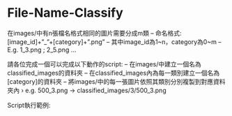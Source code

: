# File-Name-Classify
在images/中有n張檔名格式相同的圖片需要分成m類 – 命名格式:[image_id]+”_”+[category]+”.png”
– 其中image_id為1~n，category為0~m – E.g. 1_3.png ; 2_5.png ...

請各位完成一個可以完成以下動作的script:
– 在images/中建立一個名為classified_images的資料夾
– 在classified_images內為每一類別建立一個名為[category]的資料夾
– 將images/中的每一張圖片依照其類別分別複製到對應資料夾內 › e.g. 500_3.png -> classified_images/3/500_3.png

Script執行範例:
